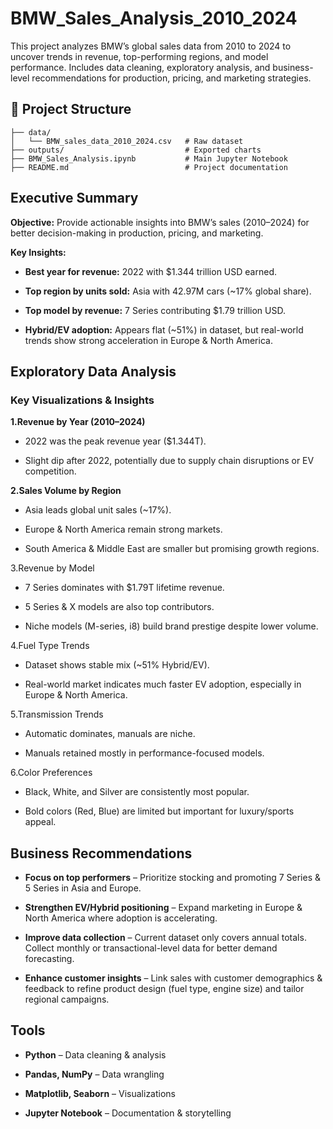 # BMW_Sales_Analysis_2010_2024
This project analyzes BMW’s global sales data from 2010 to 2024 to uncover trends in revenue, top-performing regions, and model performance. Includes data cleaning, exploratory analysis, and business-level recommendations for production, pricing, and marketing strategies.



## 📂 Project Structure
```
├── data/
│   └── BMW_sales_data_2010_2024.csv   # Raw dataset
├── outputs/                           # Exported charts
├── BMW_Sales_Analysis.ipynb           # Main Jupyter Notebook
├── README.md                          # Project documentation
```



## Executive Summary
**Objective:** Provide actionable insights into BMW’s sales (2010–2024) for better decision-making in production, pricing, and marketing.

**Key Insights:**

* **Best year for revenue:** 2022 with $1.344 trillion USD earned.

* **Top region by units sold:** Asia with 42.97M cars (~17% global share).

* **Top model by revenue:** 7 Series contributing $1.79 trillion USD.

* **Hybrid/EV adoption:** Appears flat (~51%) in dataset, but real-world trends show strong acceleration in Europe & North America.




## Exploratory Data Analysis

### Key Visualizations & Insights

**1.Revenue by Year (2010–2024)**

  * 2022 was the peak revenue year ($1.344T).
  
  * Slight dip after 2022, potentially due to supply chain disruptions or EV competition.



**2.Sales Volume by Region**

  * Asia leads global unit sales (~17%).
  
  * Europe & North America remain strong markets.
  
  * South America & Middle East are smaller but promising growth regions.



3.Revenue by Model

  * 7 Series dominates with $1.79T lifetime revenue.
  
  * 5 Series & X models are also top contributors.
  
  * Niche models (M-series, i8) build brand prestige despite lower volume.



4.Fuel Type Trends

  * Dataset shows stable mix (~51% Hybrid/EV).
  
  * Real-world market indicates much faster EV adoption, especially in Europe & North America.



5.Transmission Trends

  * Automatic dominates, manuals are niche.
  
  * Manuals retained mostly in performance-focused models.



6.Color Preferences

  * Black, White, and Silver are consistently most popular.
  
  * Bold colors (Red, Blue) are limited but important for luxury/sports appeal.




## Business Recommendations
* **Focus on top performers** – Prioritize stocking and promoting 7 Series & 5 Series in Asia and Europe.

* **Strengthen EV/Hybrid positioning** – Expand marketing in Europe & North America where adoption is accelerating.

* **Improve data collection** – Current dataset only covers annual totals. Collect monthly or transactional-level data for better demand forecasting.

* **Enhance customer insights** – Link sales with customer demographics & feedback to refine product design (fuel type, engine size) and tailor regional campaigns.






## Tools

* **Python** – Data cleaning & analysis

* **Pandas, NumPy** – Data wrangling

* **Matplotlib, Seaborn** – Visualizations

* **Jupyter Notebook** – Documentation & storytelling


